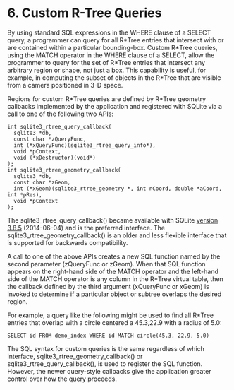 # 6\. Custom R\-Tree Queries


By using standard SQL expressions in the WHERE clause of a SELECT query,
a programmer can query for all R\*Tree entries that
intersect with or are contained within a particular bounding\-box.
Custom R\*Tree queries, using the MATCH
operator in the WHERE clause of a SELECT, allow the programmer to query for
the set of R\*Tree entries that intersect any arbitrary region or shape, not
just a box. This capability is useful, for example, in computing the
subset of objects in the R\*Tree that are visible from a camera positioned
in 3\-D space.



Regions for custom R\*Tree queries are defined by R\*Tree geometry callbacks
implemented by the application and registered with SQLite via a call to one
of the following two APIs:




```
int sqlite3_rtree_query_callback(
  sqlite3 *db,
  const char *zQueryFunc,
  int (*xQueryFunc)(sqlite3_rtree_query_info*),
  void *pContext,
  void (*xDestructor)(void*)
);
int sqlite3_rtree_geometry_callback(
  sqlite3 *db,
  const char *zGeom,
  int (*xGeom)(sqlite3_rtree_geometry *, int nCoord, double *aCoord, int *pRes),
  void *pContext
);

```

The sqlite3\_rtree\_query\_callback() became available with SQLite
[version 3\.8\.5](releaselog/3_8_5.html) (2014\-06\-04\) and is the preferred interface.
The sqlite3\_rtree\_geometry\_callback() is an older and less flexible
interface that is supported for backwards compatibility.



A call to one of the above APIs creates a new SQL function named by the
second parameter (zQueryFunc or zGeom). When that SQL function appears
on the right\-hand side of the MATCH operator and the left\-hand side of the
MATCH operator is any column in the R\*Tree virtual table, then the callback
defined by the third argument (xQueryFunc or xGeom) is invoked to determine
if a particular object or subtree overlaps the desired region.



For example, a query like the following might be used to find all
R\*Tree entries that overlap with a circle centered a 45\.3,22\.9 with a
radius of 5\.0:




```
SELECT id FROM demo_index WHERE id MATCH circle(45.3, 22.9, 5.0)

```

The SQL syntax for custom queries is the same regardless of which
interface, sqlite3\_rtree\_geometry\_callback() or sqlite3\_rtree\_query\_callback(),
is used to register the SQL function. However, the newer query\-style
callbacks give the application greater control over how the query proceeds.



